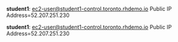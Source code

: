**student1**: ec2-user@student1-control.toronto.rhdemo.io Public IP Address=52.207.251.230

**student1**: ec2-user@student1-control.toronto.rhdemo.io Public IP Address=52.207.251.230
